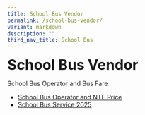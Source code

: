 ```yaml
---
title: School Bus Vendor
permalink: /school-bus-vendor/
variant: markdown
description: ""
third_nav_title: School Bus
---
```

<b><font size="6">School Bus Vendor</font></b>
<br>

School Bus Operator and Bus Fare

* [School Bus Operator and NTE Price](/files/School%20Canteen%20and%20School%20Bus/school_bus_operator_and_nte_price_2023.pdf)
* [School Bus Service 2025](/files/School%20Canteen%20and%20School%20Bus/School_Bus_Service_2025.pdf)